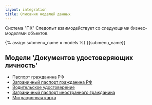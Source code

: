 ```yaml
---
layout: integration
title: Описания моделей данных
---
```


Система "ПК" Следопыт взаимодействует со следующими бизнес-моделями объектов.

{% assign submenu_name = models %}
{{submenu_name}}

## Модели 'Документов удостоверяющих личность'

* [Паспорт гражданина РФ]({{site.baseurl}}/integration/models/russian_passport.html)
* [Заграничный паспорт гражданина РФ]({{site.baseurl}}/integration/models/international_passport.html)
* [Водительское удостоверение]({{site.baseurl}}/integration/models/driving_licence.html)
* [Заграничный паспорт иностранного гражданина]({{site.baseurl}}/integration/models/foreign_passport.html)
* [Миграционная карта]({{site.baseurl}}/integration/models/migration_card.html)
